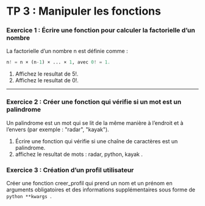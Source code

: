 # TP 3 : Manipuler les fonctions


### Exercice 1 : Écrire une fonction pour calculer la factorielle d’un nombre 

La factorielle d’un nombre n est définie comme :
```python
n! = n × (n-1) × ... × 1, avec 0! = 1.
```
1. Affichez le resultat de 5!.
2. Affichez le resultat de 0!.
-------------------

### Exercice 2 : Créer une fonction qui vérifie si un mot est un palindrome

Un palindrome est un mot qui se lit de la même manière à l’endroit et à l’envers (par exemple : "radar", "kayak").

1. Écrire une fonction qui vérifie si une chaîne de caractères est un palindrome.
2. affichez le resultat de mots : radar, python, kayak .

### Exercice 3 : Création d’un profil utilisateur

Créer une fonction creer_profil qui prend un nom et un prénom en arguments obligatoires et des informations supplémentaires sous forme de ```python **kwargs ```.
